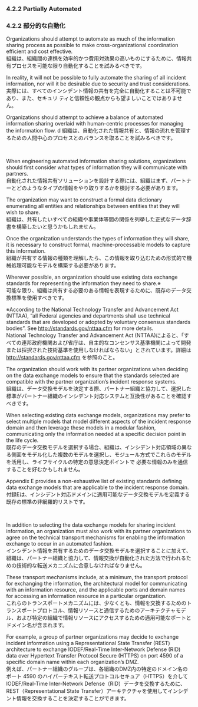 ### 4.2.2 Partially Automated 
### 4.2.2 部分的な自動化

Organizations should attempt to automate as much of the information sharing process as possible to make cross-organizational coordination efficient and cost effective.  
組織は、組織間の連携を効率的かつ費用対効果の高いものにするために、情報共有プロセスを可能な限り自動化することを試みるべきです。 

In reality, it will not be possible to fully automate the sharing of all incident information, nor will it be desirable due to security and trust considerations.  
実際には、すべてのインシデント情報の共有を完全に自動化することは不可能であり、また、セキュリ ティと信頼性の観点からも望ましいことではありません。

Organizations should attempt to achieve a balance of automated information sharing overlaid with human-centric processes for managing the information flow. d
組織は、自動化された情報共有と、情報の流れを管理するための人間中心のプロセスとのバランスを取ることを試みるべきです。

<br/>

When engineering automated information sharing solutions, organizations should first consider what types of information they will communicate with partners.  
自動化された情報共有ソリューションを設計する際には、組織はまず、パートナーとどのようなタイプの情報をやり取りするかを検討する必要があります。

The organization may want to construct a formal data dictionary enumerating all entities and relationships between entities that they will wish to share.  
組織は、共有したいすべての組織や事業体等間の関係を列挙した正式なデータ辞書を構築したいと思うかもしれません。

Once the organization understands the types of information they will share, it is necessary to construct formal, machine-processable models to capture this information.  
組織が共有する情報の種類を理解したら、この情報を取り込むための形式的で機械処理可能なモデルを構築する必要があります。

Wherever possible, an organization should use existing data exchange standards for representing the information they need to share.※  
可能な限り、組織は共有する必要のある情報を表現するために、既存のデータ交換標準を使用すべきです。 

※According to the National Technology Transfer and Advancement Act (NTTAA), “all Federal agencies and departments shall use technical standards that are developed or adopted by voluntary consensus standards bodies”. See http://standards.gov/nttaa.cfm for more details.  
National Technology Transfer and Advancement Act (NTTAA)によると、「すべての連邦政府機関および省庁は、自主的なコンセンサス基準機関によって開発または採択された技術基準を使用しなければならない」とされています。詳細は http://standards.gov/nttaa.cfm を参照のこと。

The organization should work with its partner organizations when deciding on the data exchange models to ensure that the standards selected are compatible with the partner organization’s incident response systems.  
組織は、データ交換モデルを決定する際、パートナー組織と協力して、選択した標準がパートナー組織のインシデント対応システムと互換性があることを確認すべきです。 

When selecting existing data exchange models, organizations may prefer to select multiple models that model different aspects of the incident response domain and then leverage these models in a modular fashion, communicating only the information needed at a specific decision point in the life cycle.  
既存のデータ交換モデルを選択する場合、組織は、インシデント対応領域の異なる側面をモデル化した複数のモデルを選択し、モジュール方式でこれらのモデルを活用し、ライフサイクルの特定の意思決定ポイントで 必要な情報のみを通信することを好むかもしれません。

Appendix E provides a non-exhaustive list of existing standards defining data exchange models that are applicable to the incident response domain.  
付録Eは、インシデント対応ドメインに適用可能なデータ交換モデルを定義する既存の標準の非網羅的リストです。 

<br/>
 
In addition to selecting the data exchange models for sharing incident information, an organization must also work with its partner organizations to agree on the technical transport mechanisms for enabling the information exchange to occur in an automated fashion.  
インシデント情報を共有するためのデータ交換モデルを選択することに加えて、組織は、パートナー組織と協力して、情報交換が自動化された方法で行われるための技術的な転送メカニズムに合意しなければなりません。

These transport mechanisms include, at a minimum, the transport protocol for exchanging the information, the architectural model for communicating with an information resource, and the applicable ports and domain names for accessing an information resource in a particular organization.  
これらのトランスポートメカニズムには、少なくとも、情報を交換するためのトランスポートプロトコル、情報リソースと通信するためのアーキテクチャモデル、および特定の組織で情報リソースにアクセスするための適用可能なポートとドメイン名が含まれます。 

For example, a group of partner organizations may decide to exchange incident information using a Representational State Transfer (REST) architecture to exchange IODEF/Real-Time Inter-Network Defense (RID) data over Hypertext Transfer Protocol Secure (HTTPS) on port 4590 of a specific domain name within each organization’s DMZ.  
例えば、パートナー組織のグループは、各組織のDMZ内の特定のドメイン名のポート 4590 のハイパーテキスト転送プロトコルセキュア（HTTPS）を介して IODEF/Real-Time Inter-Network Defense（RID）データを交換するために、REST（Representational State Transfer）アーキテクチャを使用してインシデント情報を交換することを決定することができます。